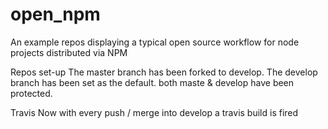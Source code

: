 # open_npm
An example repos displaying a typical open source workflow for node projects distributed via NPM

Repos set-up
The master branch has been forked to develop.
The develop branch has been set as the default.
both maste & develop have been protected.

Travis
Now with every push / merge into develop a travis build is fired
